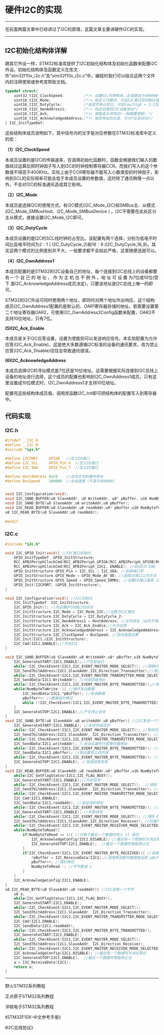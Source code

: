 # 硬件I2C的实现


------

 在前面两篇文章中已经讲过了I2C的原理，这篇文章主要讲硬件I2C的实现。

------



## I2C初始化结构体详解
跟其它外设一样，STM32标准库提供了I2C初始化结构体及初始化函数来配置I2C外设。初始化结构体及函数定义在库文件“stm32f10x_i2c.h”及“stm32f10x_i2c.c”中，编程时我们可以结合这两个文件内的注释使用或参考库帮助文档。

```c
typedef struct{
	uint32_tI2C_ClockSpeed;         /*!< 设置SCL时钟频率，此值要低于400000*/
	uint16_tI2C_Mode;               /*!< 指定工作模式，可选I2C模式及SMBUS模式*/
	uint16_tI2C_DutyCycle;          /*指定时钟占空比，可选low/high = 2:1及16:9模式*/
	uint16_tI2C_OwnAddress1;        /*!< 指定自身的I2C设备地址*/
	uint16_tI2C_Ack;                /*!< 使能或关闭响应(一般都要使能) */
	uint16_tI2C_AcknowledgedAddress;/*!< 指定地址的长度，可为7位及10位*/
} I2C_InitTypeDef;
```
这些结构体成员说明如下，其中括号内的文字是对应参数在STM32标准库中定义的宏：

  **（1）I2C_ClockSpeed**

  本成员设置的是I2C的传输速率，在调用初始化函数时，函数会根据我们输入的数值经过运算后把时钟因子写入到I2C的时钟控制寄存器CCR。而我们写入的这个参数值不得高于400KHz。实际上由于CCR寄存器不能写入小数类型的时钟因子，影响到SCL的实际频率可能会低于本成员设置的参数值，这时除了通讯稍慢一点以外，不会对I2C的标准通讯造成其它影响。

 **（2）I2C_Mode**

本成员是选择I2C的使用方式，有I2C模式(I2C_Mode_I2C)和SMBus主、从模式(I2C_Mode_SMBusHost、I2C_Mode_SMBusDevice ) 。I2C不需要在此处区分主从模式，直接设置I2C_Mode_I2C即可。

**（3）I2C_DutyCycle**

本成员设置的是I2C的SCL线时钟的占空比。该配置有两个选择，分别为低电平时间比高电平时间为2：1  ( I2C_DutyCycle_2)和16：9  (I2C_DutyCycle_16_9)。其实这两个模式的比例差别并不大，一般要求都不会如此严格，这里随便选就可以。

**（4）I2C_OwnAddress1**

本成员配置的是STM32的I2C设备自己的地址，每个连接到I2C总线上的设备都要有一 个 自 己 的 地 址 ， 作 为 主 机 也 不 例 外 。地 址 可 设 置 为7位或10位(受 下 面I2C_AcknowledgeAddress成员决定)，只要该地址是I2C总线上唯一的即可。

STM32的I2C外设可同时使用两个地址，即同时对两个地址作出响应，这个结构成员I2C_OwnAddress1配置的是默认的、OAR1寄存器存储的地址，若需要设置第二个地址寄存器OAR2，可使用I2C_OwnAddress2Config函数来配置，OAR2不支持10位地址，只有7位。

**(5)I2C_Ack_Enable**

本成员是关于I2C应答设置，设置为使能则可以发送响应信号。本实验配置为允许应答(I2C_Ack_Enable)，这是绝大多数遵循I2C标准的设备的通讯要求，改为禁止应答(I2C_Ack_Disable)往往会导致通讯错误。

**(6)I2C_AcknowledgeAddress**

本成员选择I2C的寻址模式是7位还是10位地址。这需要根据实际连接到I2C总线上设备的地址进行选择，这个成员的配置也影响到I2C_OwnAddress1成员，只有这里设置成10位模式时，I2C_OwnAddress1才支持10位地址。

配置完这些结构体成员值，调用库函数I2C_Init即可把结构体的配置写入到寄存器中。


## 代码实现
### I2C.h

```c
#ifndef __I2C_H
#define __I2C_H	 
#include "sys.h"

#define I2CPORT		GPIOB	//定义IO接口
#define I2C_SCL		GPIO_Pin_6	//定义IO接口
#define I2C_SDA		GPIO_Pin_7	//定义IO接口

#define HostAddress	0xC0	//总线主机的器件地址
#define BusSpeed	200000	//总线速度（不高于400000）


void I2C_Configuration(void);
void I2C_SAND_BUFFER(u8 SlaveAddr, u8 WriteAddr, u8* pBuffer, u16 NumByteToWrite);
void I2C_SAND_BYTE(u8 SlaveAddr,u8 writeAddr,u8 pBuffer);
void I2C_READ_BUFFER(u8 SlaveAddr,u8 readAddr,u8* pBuffer,u16 NumByteToRead);
u8 I2C_READ_BYTE(u8 SlaveAddr,u8 readAddr);
		 				    
#endif


```



### I2C.c

```c
#include "i2c.h"

void I2C_GPIO_Init(void){ //I2C接口初始化
	GPIO_InitTypeDef  GPIO_InitStructure; 	
    RCC_APB2PeriphClockCmd(RCC_APB2Periph_GPIOA|RCC_APB2Periph_GPIOB|RCC_APB2Periph_GPIOC,ENABLE);       
	RCC_APB1PeriphClockCmd(RCC_APB1Periph_I2C1, ENABLE); //启动I2C功能 
    GPIO_InitStructure.GPIO_Pin = I2C_SCL | I2C_SDA; //选择端口号                      
    GPIO_InitStructure.GPIO_Mode = GPIO_Mode_AF_OD; //选择IO接口工作方式       
    GPIO_InitStructure.GPIO_Speed = GPIO_Speed_50MHz; //设置IO接口速度（2/10/50MHz）    
	GPIO_Init(I2CPORT, &GPIO_InitStructure);
}

void I2C_Configuration(void){ //I2C初始化
	I2C_InitTypeDef  I2C_InitStructure;
	I2C_GPIO_Init(); //先设置GPIO接口的状态
	I2C_InitStructure.I2C_Mode = I2C_Mode_I2C;//设置为I2C模式
	I2C_InitStructure.I2C_DutyCycle = I2C_DutyCycle_2;
	I2C_InitStructure.I2C_OwnAddress1 = HostAddress; //主机地址（从机不得用此地址）
	I2C_InitStructure.I2C_Ack = I2C_Ack_Enable;//允许应答
	I2C_InitStructure.I2C_AcknowledgedAddress = I2C_AcknowledgedAddress_7bit; //7位地址模式
	I2C_InitStructure.I2C_ClockSpeed = BusSpeed; //总线速度设置 	
	I2C_Init(I2C1,&I2C_InitStructure);
	I2C_Cmd(I2C1,ENABLE);//开启I2C					
}

void I2C_SAND_BUFFER(u8 SlaveAddr,u8 WriteAddr,u8* pBuffer,u16 NumByteToWrite){ //I2C发送数据串（器件地址，内部地址，寄存器，数量）
	I2C_GenerateSTART(I2C1,ENABLE);//产生起始位
	while(!I2C_CheckEvent(I2C1,I2C_EVENT_MASTER_MODE_SELECT)); //清除EV5
	I2C_Send7bitAddress(I2C1,SlaveAddr,I2C_Direction_Transmitter);//发送器件地址
	while(!I2C_CheckEvent(I2C1,I2C_EVENT_MASTER_TRANSMITTER_MODE_SELECTED));//清除EV6
	I2C_SendData(I2C1,WriteAddr); //内部功能地址
	while(!I2C_CheckEvent(I2C1,I2C_EVENT_MASTER_BYTE_TRANSMITTED));//移位寄存器非空，数据寄存器已空，产生EV8，发送数据到DR既清除该事件
	while(NumByteToWrite--){ //循环发送数据	
		I2C_SendData(I2C1,*pBuffer); //发送数据
		pBuffer++; //数据指针移位
		while (!I2C_CheckEvent(I2C1,I2C_EVENT_MASTER_BYTE_TRANSMITTED));//清除EV8
	}
	I2C_GenerateSTOP(I2C1,ENABLE);//产生停止信号
}
void I2C_SAND_BYTE(u8 SlaveAddr,u8 writeAddr,u8 pBuffer){ //I2C发送一个字节（从地址，内部地址，内容）
	I2C_GenerateSTART(I2C1,ENABLE); //发送开始信号
	while(!I2C_CheckEvent(I2C1,I2C_EVENT_MASTER_MODE_SELECT)); //等待完成	
	I2C_Send7bitAddress(I2C1,SlaveAddr, I2C_Direction_Transmitter); //发送从器件地址及状态（写入）
	while(!I2C_CheckEvent(I2C1,I2C_EVENT_MASTER_TRANSMITTER_MODE_SELECTED)); //等待完成	
	I2C_SendData(I2C1,writeAddr); //发送从器件内部寄存器地址
	while(!I2C_CheckEvent(I2C1,I2C_EVENT_MASTER_BYTE_TRANSMITTED)); //等待完成	
	I2C_SendData(I2C1,pBuffer); //发送要写入的内容
	while(!I2C_CheckEvent(I2C1,I2C_EVENT_MASTER_BYTE_TRANSMITTED)); //等待完成	
	I2C_GenerateSTOP(I2C1,ENABLE); //发送结束信号
}
void I2C_READ_BUFFER(u8 SlaveAddr,u8 readAddr,u8* pBuffer,u16 NumByteToRead){ //I2C读取数据串（器件地址，寄存器，内部地址，数量）
	while(I2C_GetFlagStatus(I2C1,I2C_FLAG_BUSY));
	I2C_GenerateSTART(I2C1,ENABLE);//开启信号
	while(!I2C_CheckEvent(I2C1,I2C_EVENT_MASTER_MODE_SELECT));	//清除 EV5
	I2C_Send7bitAddress(I2C1,SlaveAddr, I2C_Direction_Transmitter); //写入器件地址
	while(!I2C_CheckEvent(I2C1,I2C_EVENT_MASTER_TRANSMITTER_MODE_SELECTED));//清除 EV6
	I2C_Cmd(I2C1,ENABLE);
	I2C_SendData(I2C1,readAddr); //发送读的地址
	while(!I2C_CheckEvent(I2C1,I2C_EVENT_MASTER_BYTE_TRANSMITTED)); //清除 EV8
	I2C_GenerateSTART(I2C1,ENABLE); //开启信号
	while(!I2C_CheckEvent(I2C1,I2C_EVENT_MASTER_MODE_SELECT)); //清除 EV5
	I2C_Send7bitAddress(I2C1,SlaveAddr,I2C_Direction_Receiver); //将器件地址传出，主机为读
	while(!I2C_CheckEvent(I2C1,I2C_EVENT_MASTER_RECEIVER_MODE_SELECTED)); //清除EV6
	while(NumByteToRead){
		if(NumByteToRead == 1){ //只剩下最后一个数据时进入 if 语句
			I2C_AcknowledgeConfig(I2C1,DISABLE); //最后有一个数据时关闭应答位
			I2C_GenerateSTOP(I2C1,ENABLE);	//最后一个数据时使能停止位
		}
		if(I2C_CheckEvent(I2C1,I2C_EVENT_MASTER_BYTE_RECEIVED)){ //读取数据
			*pBuffer = I2C_ReceiveData(I2C1);//调用库函数将数据取出到 pBuffer
			pBuffer++; //指针移位
			NumByteToRead--; //字节数减 1 
		}
	}
	I2C_AcknowledgeConfig(I2C1,ENABLE);
}
u8 I2C_READ_BYTE(u8 SlaveAddr,u8 readAddr){ //I2C读取一个字节
	u8 a;
	while(I2C_GetFlagStatus(I2C1,I2C_FLAG_BUSY));
	I2C_GenerateSTART(I2C1,ENABLE);
	while(!I2C_CheckEvent(I2C1,I2C_EVENT_MASTER_MODE_SELECT));
	I2C_Send7bitAddress(I2C1,SlaveAddr, I2C_Direction_Transmitter); 
	while(!I2C_CheckEvent(I2C1,I2C_EVENT_MASTER_TRANSMITTER_MODE_SELECTED));
	I2C_Cmd(I2C1,ENABLE);
	I2C_SendData(I2C1,readAddr);
	while(!I2C_CheckEvent(I2C1,I2C_EVENT_MASTER_BYTE_TRANSMITTED));
	I2C_GenerateSTART(I2C1,ENABLE);
	while(!I2C_CheckEvent(I2C1,I2C_EVENT_MASTER_MODE_SELECT));
	I2C_Send7bitAddress(I2C1,SlaveAddr, I2C_Direction_Receiver);
	while(!I2C_CheckEvent(I2C1,I2C_EVENT_MASTER_RECEIVER_MODE_SELECTED));
	I2C_AcknowledgeConfig(I2C1,DISABLE); //最后有一个数据时关闭应答位
	I2C_GenerateSTOP(I2C1,ENABLE);	//最后一个数据时使能停止位
	a = I2C_ReceiveData(I2C1);
	return a;
}
```



------



[^参考教程]: 

野火STM32系列教程

正点原子STM32系列教程

洋桃电子STM32系列教程

[^参考资料]: 

《STM32F10X-中文参考手册》

《I2C总线协议》



